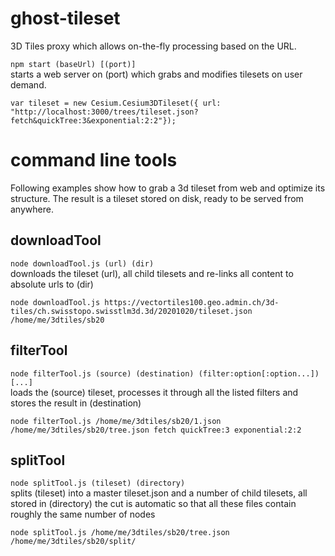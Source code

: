 # ghost-tileset

3D Tiles proxy which allows on-the-fly processing based on the URL.

`npm start (baseUrl) [(port)]` \
starts a web server on (port) which grabs and modifies tilesets on user demand.

```
var tileset = new Cesium.Cesium3DTileset({ url: "http://localhost:3000/trees/tileset.json?fetch&quickTree:3&exponential:2:2"});
```

# command line tools

Following examples show how to grab a 3d tileset from web and optimize its structure.
The result is a tileset stored on disk, ready to be served from anywhere.

## downloadTool
`node downloadTool.js (url) (dir)` \
downloads the tileset (url), all child tilesets and re-links all content to absolute urls to (dir)

```
node downloadTool.js https://vectortiles100.geo.admin.ch/3d-tiles/ch.swisstopo.swisstlm3d.3d/20201020/tileset.json /home/me/3dtiles/sb20
```

## filterTool
`node filterTool.js (source) (destination) (filter:option[:option...]) [...]` \
loads the (source) tileset, processes it through all the listed filters and stores the result in (destination)

```
node filterTool.js /home/me/3dtiles/sb20/1.json /home/me/3dtiles/sb20/tree.json fetch quickTree:3 exponential:2:2
```

## splitTool
`node splitTool.js (tileset) (directory)` \
splits (tileset) into a master tileset.json and a number of child tilesets, all stored in (directory)
the cut is automatic so that all these files contain roughly the same number of nodes

```
node splitTool.js /home/me/3dtiles/sb20/tree.json /home/me/3dtiles/sb20/split/
```
